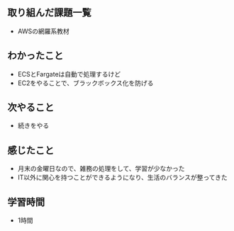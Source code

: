 ## 取り組んだ課題一覧
- AWSの網羅系教材

## わかったこと
- ECSとFargateは自動で処理するけど
- EC2をやることで、ブラックボックス化を防げる

## 次やること
- 続きをやる

## 感じたこと
- 月末の金曜日なので、雑務の処理をして、学習が少なかった
- IT以外に関心を持つことができるようになり、生活のバランスが整ってきた

## 学習時間
- 1時間